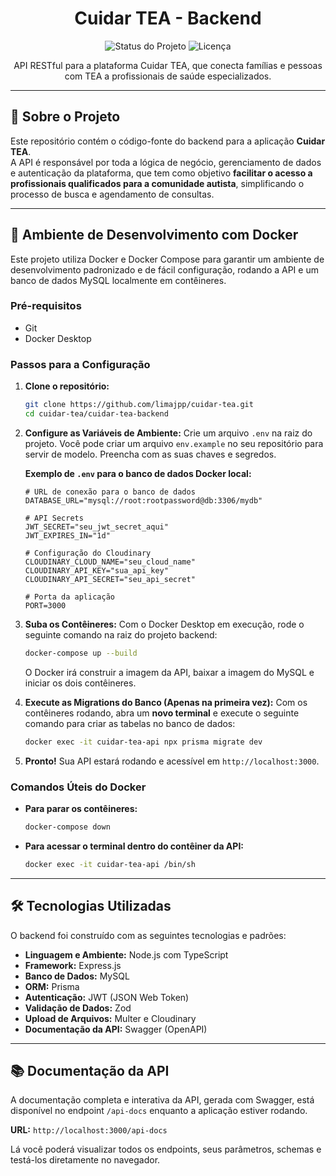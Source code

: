 <h1 align="center"> Cuidar TEA - Backend</h1>

<p align="center">
  <img alt="Status do Projeto" src="https://img.shields.io/badge/status-em%20desenvolvimento-yellow">
  <img alt="Licença" src="https://img.shields.io/badge/licen%C3%A7a-MIT License-red">
</p>

<p align="center">
  API RESTful para a plataforma Cuidar TEA, que conecta famílias e pessoas com TEA a profissionais de saúde especializados.
</p>

---

## 📖 Sobre o Projeto

Este repositório contém o código-fonte do backend para a aplicação **Cuidar TEA**.  
A API é responsável por toda a lógica de negócio, gerenciamento de dados e autenticação da plataforma, que tem como objetivo **facilitar o acesso a profissionais qualificados para a comunidade autista**, simplificando o processo de busca e agendamento de consultas.

---

## 🚀 Ambiente de Desenvolvimento com Docker

Este projeto utiliza Docker e Docker Compose para garantir um ambiente de desenvolvimento padronizado e de fácil configuração, rodando a API e um banco de dados MySQL localmente em contêineres.

### Pré-requisitos
- Git
- Docker Desktop

### Passos para a Configuração

1.  **Clone o repositório:**
    ```bash
    git clone https://github.com/limajpp/cuidar-tea.git
    cd cuidar-tea/cuidar-tea-backend
    ```

2.  **Configure as Variáveis de Ambiente:**
    Crie um arquivo `.env` na raiz do projeto. Você pode criar um arquivo `env.example` no seu repositório para servir de modelo. Preencha com as suas chaves e segredos.

    **Exemplo de `.env` para o banco de dados Docker local:**
    ```env
    # URL de conexão para o banco de dados
    DATABASE_URL="mysql://root:rootpassword@db:3306/mydb"

    # API Secrets
    JWT_SECRET="seu_jwt_secret_aqui"
    JWT_EXPIRES_IN="1d"

    # Configuração do Cloudinary
    CLOUDINARY_CLOUD_NAME="seu_cloud_name"
    CLOUDINARY_API_KEY="sua_api_key"
    CLOUDINARY_API_SECRET="seu_api_secret"

    # Porta da aplicação
    PORT=3000
    ```

3.  **Suba os Contêineres:**
    Com o Docker Desktop em execução, rode o seguinte comando na raiz do projeto backend:
    ```bash
    docker-compose up --build
    ```
    O Docker irá construir a imagem da API, baixar a imagem do MySQL e iniciar os dois contêineres.

4.  **Execute as Migrations do Banco (Apenas na primeira vez):**
    Com os contêineres rodando, abra um **novo terminal** e execute o seguinte comando para criar as tabelas no banco de dados:
    ```bash
    docker exec -it cuidar-tea-api npx prisma migrate dev
    ```

5.  **Pronto!**
    Sua API estará rodando e acessível em `http://localhost:3000`.

### Comandos Úteis do Docker
- **Para parar os contêineres:**
  ```bash
  docker-compose down
  ```
- **Para acessar o terminal dentro do contêiner da API:**
  ```bash
  docker exec -it cuidar-tea-api /bin/sh
  ```

---

## 🛠️ Tecnologias Utilizadas

O backend foi construído com as seguintes tecnologias e padrões:

- **Linguagem e Ambiente:** Node.js com TypeScript  
- **Framework:** Express.js  
- **Banco de Dados:** MySQL  
- **ORM:** Prisma  
- **Autenticação:** JWT (JSON Web Token)  
- **Validação de Dados:** Zod  
- **Upload de Arquivos:** Multer e Cloudinary  
- **Documentação da API:** Swagger (OpenAPI)  

---

## 📚 Documentação da API

A documentação completa e interativa da API, gerada com Swagger, está disponível no endpoint `/api-docs` enquanto a aplicação estiver rodando.

**URL:** `http://localhost:3000/api-docs`

Lá você poderá visualizar todos os endpoints, seus parâmetros, schemas e testá-los diretamente no navegador.
